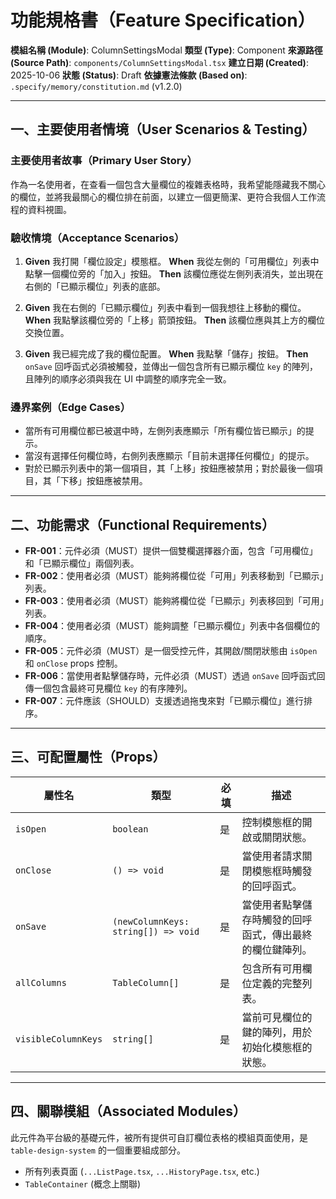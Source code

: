 # 功能規格書（Feature Specification）

**模組名稱 (Module)**: ColumnSettingsModal
**類型 (Type)**: Component
**來源路徑 (Source Path)**: `components/ColumnSettingsModal.tsx`
**建立日期 (Created)**: 2025-10-06
**狀態 (Status)**: Draft
**依據憲法條款 (Based on)**: `.specify/memory/constitution.md` (v1.2.0)

---

## 一、主要使用者情境（User Scenarios & Testing）

### 主要使用者故事（Primary User Story）
作為一名使用者，在查看一個包含大量欄位的複雜表格時，我希望能隱藏我不關心的欄位，並將我最關心的欄位排在前面，以建立一個更簡潔、更符合我個人工作流程的資料視圖。

### 驗收情境（Acceptance Scenarios）
1.  **Given** 我打開「欄位設定」模態框。
    **When** 我從左側的「可用欄位」列表中點擊一個欄位旁的「加入」按鈕。
    **Then** 該欄位應從左側列表消失，並出現在右側的「已顯示欄位」列表的底部。

2.  **Given** 我在右側的「已顯示欄位」列表中看到一個我想往上移動的欄位。
    **When** 我點擊該欄位旁的「上移」箭頭按鈕。
    **Then** 該欄位應與其上方的欄位交換位置。

3.  **Given** 我已經完成了我的欄位配置。
    **When** 我點擊「儲存」按鈕。
    **Then** `onSave` 回呼函式必須被觸發，並傳出一個包含所有已顯示欄位 `key` 的陣列，且陣列的順序必須與我在 UI 中調整的順序完全一致。

### 邊界案例（Edge Cases）
- 當所有可用欄位都已被選中時，左側列表應顯示「所有欄位皆已顯示」的提示。
- 當沒有選擇任何欄位時，右側列表應顯示「目前未選擇任何欄位」的提示。
- 對於已顯示列表中的第一個項目，其「上移」按鈕應被禁用；對於最後一個項目，其「下移」按鈕應被禁用。

---

## 二、功能需求（Functional Requirements）

- **FR-001**：元件必須（MUST）提供一個雙欄選擇器介面，包含「可用欄位」和「已顯示欄位」兩個列表。
- **FR-002**：使用者必須（MUST）能夠將欄位從「可用」列表移動到「已顯示」列表。
- **FR-003**：使用者必須（MUST）能夠將欄位從「已顯示」列表移回到「可用」列表。
- **FR-004**：使用者必須（MUST）能夠調整「已顯示欄位」列表中各個欄位的順序。
- **FR-005**：元件必須（MUST）是一個受控元件，其開啟/關閉狀態由 `isOpen` 和 `onClose` props 控制。
- **FR-006**：當使用者點擊儲存時，元件必須（MUST）透過 `onSave` 回呼函式回傳一個包含最終可見欄位 `key` 的有序陣列。
- **FR-007**：元件應該（SHOULD）支援透過拖曳來對「已顯示欄位」進行排序。

---

## 三、可配置屬性（Props）

| 屬性名 | 類型 | 必填 | 描述 |
|---|---|---|---|
| `isOpen` | `boolean` | 是 | 控制模態框的開啟或關閉狀態。 |
| `onClose` | `() => void` | 是 | 當使用者請求關閉模態框時觸發的回呼函式。 |
| `onSave` | `(newColumnKeys: string[]) => void` | 是 | 當使用者點擊儲存時觸發的回呼函式，傳出最終的欄位鍵陣列。 |
| `allColumns` | `TableColumn[]` | 是 | 包含所有可用欄位定義的完整列表。 |
| `visibleColumnKeys`| `string[]` | 是 | 當前可見欄位的鍵的陣列，用於初始化模態框的狀態。 |

---

## 四、關聯模組（Associated Modules）

此元件為平台級的基礎元件，被所有提供可自訂欄位表格的模組頁面使用，是 `table-design-system` 的一個重要組成部分。
- 所有列表頁面 (`...ListPage.tsx`, `...HistoryPage.tsx`, etc.)
- `TableContainer` (概念上關聯)